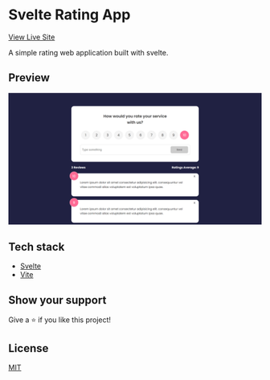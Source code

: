 # Svelte Rating App

[View Live Site](https://benz-svelte-rating.netlify.app/)

A simple rating web application built with svelte.

## Preview

<img src="./resources/svelte-rating.png" />

## Tech stack

- [Svelte](https://svelte.dev/)
- [Vite](https://vitejs.dev/)

## Show your support

Give a ⭐️ if you like this project!

## License

[MIT](LICENSE)
